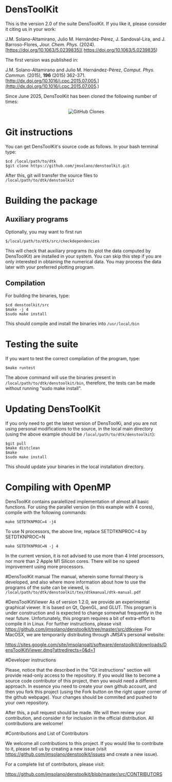 # DensToolKit

This is the version 2.0 of the suite DensToolKit.
If you like it, please consider it citing us in your work:

J.M. Solano-Altamirano, Julio M. Hernández-Pérez, J. Sandoval-Lira, and J. Barroso-Flores, *Jour. Chem. Phys.* (2024). [https://doi.org/10.1063/5.0239835](
https://doi.org/10.1063/5.0239835)

The first version was published in:

 J.M. Solano-Altamirano and Julio M. Hernández-Pérez, *Comput. Phys. Commun.* (2015), **196** (2015) 362-371.
 [http://dx.doi.org/10.1016/j.cpc.2015.07.005.](http://dx.doi.org/10.1016/j.cpc.2015.07.005.)
 
 Since June 2025, DensToolKit has been cloned the following number of times:
 
 <p align=center href='https://github.com/jmsolano/denstoolkit'><img alt='GitHub Clones' src='https://img.shields.io/badge/dynamic/json?color=success&label=Clone&query=count&url=https://gist.githubusercontent.com/jmsolano/ea34e49c1d80c50980410e1844b68535/raw/clone.json&logo=github'></p>

# Git instructions

You can get DensToolKit's source code as follows.
In your bash terminal type:

~~~~~~~~~~
$cd /local/path/to/dtk
$git clone https://github.com/jmsolano/denstoolkit.git
~~~~~~~~~~

After this, git will transfer the source files to ```/local/path/to/dtk/denstoolkit```


# Building the package

## Auxiliary programs

Optionally, you may want to first run

~~~~~~~~~~
$/local/path/to/dtk/src/checkdependencies
~~~~~~~~~~

This will check that auxiliary programs (to plot the data computed by DensToolKit) are installed
in your system. You can skip this step if you are only interested in obtaining the numerical
data. You may process the data later with your preferred plotting program.

## Compilation

For building the binaries, type:

~~~~~~~~~~
$cd denstoolkit/src
$make -j 4
$sudo make install
~~~~~~~~~~

This should compile and install the binaries into ```/usr/local/bin```

# Testing the suite

If you want to test the correct compilation of the program, type:

~~~~~~~~~~
$make runtest
~~~~~~~~~~

The above command will use the binaries present
in ```/local/path/to/dtk/denstoolkit/bin```, therefore, the
tests can be made without running "sudo make install".

# Updating DensToolKit

If you only need to get the latest version of DensToolKi, and you are not using
personal modifications to the source, in the local main directory (using the
above example should be ```/local/path/to/dtk/denstoolkit```):

~~~~~~~~~~
$git pull
$make distclean
$make
$sudo make install
~~~~~~~~~~

This should update your binaries in the local installation directory.


# Compiling with OpenMP

DensToolKit contains paralellized implementation of almost all basic functions. For using the parallel version (in this example with 4 cores), compile with the following commands:

~~~~~~~~~~
make SETDTKNPROC=4 -j4
~~~~~~~~~~

To use N processors, the above line, replace SETDTKNPROC=4 by SETDTKNPROC=N

~~~~~~~~~~
make SETDTKNPROC=N -j 4
~~~~~~~~~~

In the current version, it is not advised to use more than 4 Intel processors, nor more than 2 Apple M1 Silicon cores. There will be no speed improvement using more processors.

#DensToolKit manual
The manual, wherein some formal theory is developed, and also where more information about how to use the programs of the suite can be viewed, is ```/local/path/to/dtk/denstoolkit/tex/dtkmanual/dtk-manual.pdf```

#DensToolKitViewer
As of version 1.2.0, we provide an experimental graphical viewer. It is based on Qt, OpenGL, and GLUT. This program is under construction and is expected to change somewhat frequently in the near future. Unfortunately, this program requires a bit of extra-effort to compile it in Linux. For further instructions, please visit https://github.com/jmsolano/denstoolkit/tree/master/src/dtkview.
For MacOSX, we are temporarily distributing through JMSA's personal website: 

https://sites.google.com/site/jmsolanoalt/software/denstoolkit/downloads/DensToolKitViewer.dmg?attredirects=0&d=1

#Developer instructions

Please, notice that the described in the "Git instructions" section will provide read-only access to the repository.
If you would like to become a source code contributor of this project, then you would need a different approach. In essence you need to create your own github account, and then you fork this project (using the Fork button on the right upper corner of the github webpage). Your changes should be commited and pushed to your own repository.

After this, a pull request should be made. We will then
review your contribution, and consider it for inclusion in the official distribution. All contributions are welcome!

#Contributions and List of Contributors

We welcome all contributions to this project. If you would like to contribute to it, please tell us by creating a new issue (visit https://github.com/jmsolano/denstoolkit/issues and create a new issue).

For a complete list of contributors, please visit:
 
https://github.com/jmsolano/denstoolkit/blob/master/src/CONTRIBUTORS





